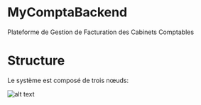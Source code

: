 # MyComptaBackend
Plateforme de Gestion de Facturation des Cabinets Comptables

# Structure
Le système est composé de trois nœuds:

![alt text](https://github.com/FadwaHs/MyComptaBackend/blob/main/images/Diagramme%20de%20d%C3%A9ploiement.png)


